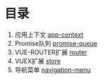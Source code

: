 # 目录

1. 应用上下文 [app-context](app-context)
2. Promise队列 [promise-queue](promise-queue)
3. VUE-ROUTER扩展 [router](router)
4. VUEX扩展 [store](store)
5. 导航菜单 [navigation-menu](app-context/plugins/navigation-menu)